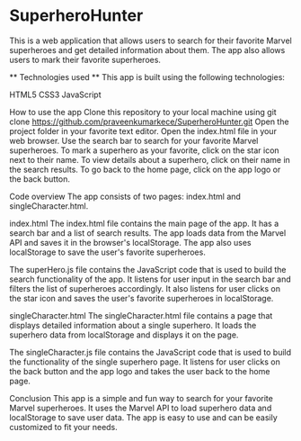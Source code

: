 # SuperheroHunter
This is a web application that allows users to search for their favorite Marvel superheroes and get detailed information about them. The app also allows users to mark their favorite superheroes.

** Technologies used ** 
This app is built using the following technologies:

HTML5
CSS3
JavaScript

How to use the app
Clone this repository to your local machine using git clone https://github.com/praveenkumarkece/SuperheroHunter.git
Open the project folder in your favorite text editor.
Open the index.html file in your web browser.
Use the search bar to search for your favorite Marvel superheroes.
To mark a superhero as your favorite, click on the star icon next to their name.
To view details about a superhero, click on their name in the search results.
To go back to the home page, click on the app logo or the back button.

Code overview
The app consists of two pages: index.html and singleCharacter.html.

index.html
The index.html file contains the main page of the app. It has a search bar and a list of search results. The app loads data from the Marvel API and saves it in the browser's localStorage. The app also uses localStorage to save the user's favorite superheroes.

The superHero.js file contains the JavaScript code that is used to build the search functionality of the app. It listens for user input in the search bar and filters the list of superheroes accordingly. It also listens for user clicks on the star icon and saves the user's favorite superheroes in localStorage.

singleCharacter.html
The singleCharacter.html file contains a page that displays detailed information about a single superhero. It loads the superhero data from localStorage and displays it on the page.

The singleCharacter.js file contains the JavaScript code that is used to build the functionality of the single superhero page. It listens for user clicks on the back button and the app logo and takes the user back to the home page.

Conclusion
This app is a simple and fun way to search for your favorite Marvel superheroes. It uses the Marvel API to load superhero data and localStorage to save user data. The app is easy to use and can be easily customized to fit your needs.
